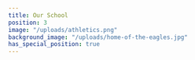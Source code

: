```yaml
---
title: Our School
position: 3
image: "/uploads/athletics.png"
background_image: "/uploads/home-of-the-eagles.jpg"
has_special_position: true
---
```



